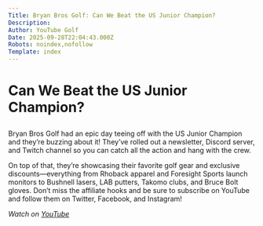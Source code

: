 ```yaml
---
Title: Bryan Bros Golf: Can We Beat the US Junior Champion?
Description: 
Author: YouTube Golf
Date: 2025-09-28T22:04:43.000Z
Robots: noindex,nofollow
Template: index
---
```

<h1>
  
  
  Can We Beat the US Junior Champion?
</h1>

<p>Bryan Bros Golf had an epic day teeing off with the US Junior Champion and they’re buzzing about it! They’ve rolled out a newsletter, Discord server, and Twitch channel so you can catch all the action and hang with the crew.</p>

<p>On top of that, they’re showcasing their favorite golf gear and exclusive discounts—everything from Rhoback apparel and Foresight Sports launch monitors to Bushnell lasers, LAB putters, Takomo clubs, and Bruce Bolt gloves. Don’t miss the affiliate hooks and be sure to subscribe on YouTube and follow them on Twitter, Facebook, and Instagram!</p>

<p><em>Watch on <a href="https://www.youtube.com/watch?v=iH4iMWuqyRg" rel="noopener noreferrer">YouTube</a></em></p>

